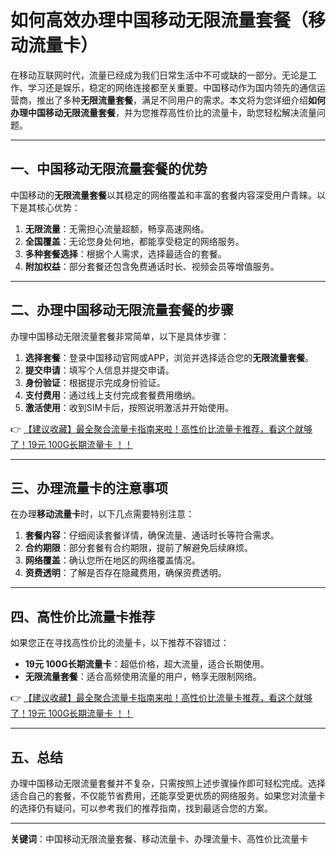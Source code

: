 # 如何高效办理中国移动无限流量套餐（移动流量卡）

在移动互联网时代，流量已经成为我们日常生活中不可或缺的一部分。无论是工作、学习还是娱乐，稳定的网络连接都至关重要。中国移动作为国内领先的通信运营商，推出了多种**无限流量套餐**，满足不同用户的需求。本文将为您详细介绍**如何办理中国移动无限流量套餐**，并为您推荐高性价比的流量卡，助您轻松解决流量问题。

---

## 一、中国移动无限流量套餐的优势

中国移动的**无限流量套餐**以其稳定的网络覆盖和丰富的套餐内容深受用户青睐。以下是其核心优势：

1. **无限流量**：无需担心流量超额，畅享高速网络。
2. **全国覆盖**：无论您身处何地，都能享受稳定的网络服务。
3. **多种套餐选择**：根据个人需求，选择最适合的套餐。
4. **附加权益**：部分套餐还包含免费通话时长、视频会员等增值服务。

---

## 二、办理中国移动无限流量套餐的步骤

办理中国移动无限流量套餐非常简单，以下是具体步骤：

1. **选择套餐**：登录中国移动官网或APP，浏览并选择适合您的**无限流量套餐**。
2. **提交申请**：填写个人信息并提交申请。
3. **身份验证**：根据提示完成身份验证。
4. **支付费用**：通过线上支付完成套餐费用缴纳。
5. **激活使用**：收到SIM卡后，按照说明激活并开始使用。

👉 [【建议收藏】最全聚合流量卡指南来啦！高性价比流量卡推荐，看这个就够了！19元 100G长期流量卡 ！！](https://bit.ly/Liuliangka)

---

## 三、办理流量卡的注意事项

在办理**移动流量卡**时，以下几点需要特别注意：

1. **套餐内容**：仔细阅读套餐详情，确保流量、通话时长等符合需求。
2. **合约期限**：部分套餐有合约期限，提前了解避免后续麻烦。
3. **网络覆盖**：确认您所在地区的网络覆盖情况。
4. **资费透明**：了解是否存在隐藏费用，确保资费透明。

---

## 四、高性价比流量卡推荐

如果您正在寻找高性价比的流量卡，以下推荐不容错过：

- **19元 100G长期流量卡**：超低价格，超大流量，适合长期使用。
- **无限流量套餐**：适合高频使用流量的用户，畅享无限制网络。

👉 [【建议收藏】最全聚合流量卡指南来啦！高性价比流量卡推荐，看这个就够了！19元 100G长期流量卡 ！！](https://bit.ly/Liuliangka)

---

## 五、总结

办理中国移动无限流量套餐并不复杂，只需按照上述步骤操作即可轻松完成。选择适合自己的套餐，不仅能节省费用，还能享受更优质的网络服务。如果您对流量卡的选择仍有疑问，可以参考我们的推荐指南，找到最适合您的方案。

---

**关键词**：中国移动无限流量套餐、移动流量卡、办理流量卡、高性价比流量卡